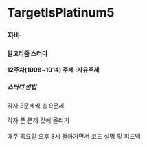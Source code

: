 # TargetIsPlatinum5

<h3>자바</h3>

<h4>알고리즘 스터디</h4>

 **12주차(1008~1014) 주제 :자유주제**


<h5>스터디 방법</h5>
각자 3문제씩 총 9문제

각자 푼 문제 깃에 올리기<br>
<br>
매주 목요일 오후 8시 돌아가면서 코드 설명 및 피드백
